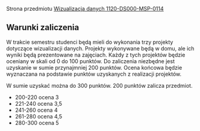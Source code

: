 Strona przedmiotu [Wizualizacja danych 1120-DS000-MSP-0114](https://usosweb.usos.pw.edu.pl/kontroler.php?_action=katalog2/przedmioty/pokazPrzedmiot&kod=1120-DS000-MSP-0114)

## Warunki zaliczenia

W trakcie semestru studenci będą mieli do wykonania trzy projekty dotyczące wizualizacji danych. Projekty wykonywane będą w domu, ale ich wyniki będą prezentowane na zajęciach. Każdy z tych projektów będzie oceniany w skali od 0 do 100 punktów. Do zaliczenia niezbędne jest uzyskanie w sumie przynajmniej 200 punktów. Ocena końcowa będzie wyznaczana na podstawie punktów uzyskanych z realizacji projektów.

W sumie uzyskać można do 300 punktów. 200 punktów zalicza przedmiot.

 - 200-220 ocena 3
 - 221-240 ocena 3,5
 - 241-260 ocena 4
 - 261-280 ocena 4,5
 - 280-300 ocena 5
 